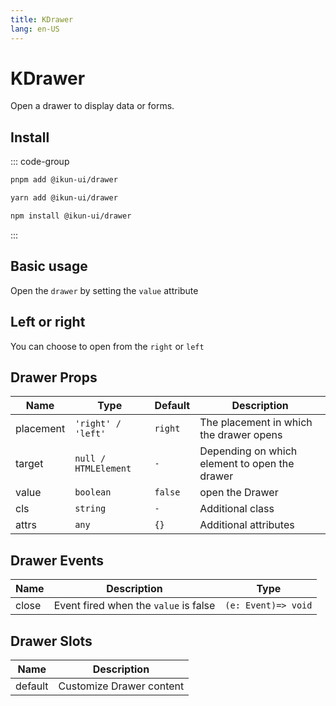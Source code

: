 ```yaml
---
title: KDrawer
lang: en-US
---
```


# KDrawer

Open a drawer to display data or forms.

## Install

::: code-group

```bash [pnpm]
pnpm add @ikun-ui/drawer
```

```bash [yarn]
yarn add @ikun-ui/drawer
```

```bash [npm]
npm install @ikun-ui/drawer
```

:::

## Basic usage

Open the `drawer` by setting the `value` attribute

<demo src="../../../../example/drawer/basic.svelte" github="Drawer"></demo>

## Left or right

You can choose to open from the `right` or `left`

<demo src="../../../../example/drawer/placement.svelte" github="Drawer"></demo>

## Drawer Props

| Name      | Type                 | Default | Description                                   |
| --------- | -------------------- | ------- | --------------------------------------------- |
| placement | `'right' / 'left'`   | `right` | The placement in which the drawer opens       |
| target    | `null / HTMLElement` | `-`     | Depending on which element to open the drawer |
| value     | `boolean`            | `false` | open the Drawer                               |
| cls       | `string`             | `-`     | Additional class                              |
| attrs     | `any`                | `{}`    | Additional attributes                         |

## Drawer Events

| Name  | Description                           | Type                |
| ----- | ------------------------------------- | ------------------- |
| close | Event fired when the `value` is false | `(e: Event)=> void` |

## Drawer Slots

| Name    | Description              |
| ------- | ------------------------ |
| default | Customize Drawer content |
